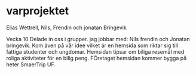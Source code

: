 # varprojektet
Elias Wettrell, Nils, Frendin och jonatan Bringevik

Vecka 10
Delade in oss i grupper. jag jobbar med: Nils frendin och Jonatan bringevik.
Kom även på vår idee vilket är en hemsida som riktar sig till fattiga studenter och ungdomar. Hemsidan tipsar om biliga resemål med roliga aktiviteter för en bilig peng.
FÖretaget hemsidan kommer bygga på heter SmaerTrip UF.



